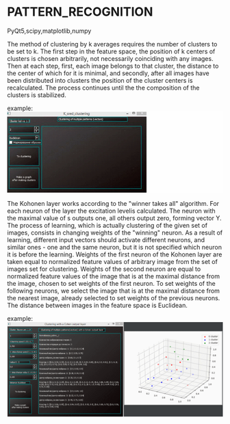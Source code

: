 # PATTERN_RECOGNITION

PyQt5,scipy,matplotlib,numpy

The method of clustering by k averages requires the number of clusters to be set to k. 
The first step in the feature space, the position of k centers of clusters is chosen arbitrarily, not necessarily coinciding with any images. 
Then at each step, first, each image belongs to that cluster, the distance to the center of which for it is minimal, and secondly, after all images have been distributed into clusters the position of the cluster centers is recalculated. 
The process continues until the the composition of the clusters is stabilized.


example:  
![til](./k_averages/assets/GIF.gif)  
  
  
The Kohonen layer works according to the "winner takes all" algorithm. For each neuron of the layer the excitation levelis calculated.
The neuron with the maximal value of s outputs one, all others output zero, forming vector Y. 
The process of learning, which is actually clustering of the given set of images, consists in changing weights of the "winning" neuron.
As a result of learning, different input vectors should activate different neurons, and similar ones - one and the same neuron, but it is not specified which neuron it is before the learning. 
Weights of the first neuron of the Kohonen layer are taken equal to normalized feature values of arbitrary image from the set of images set for clustering. Weights of the second neuron are equal to normalized feature values of the image that is at the maximal distance from the image, chosen to set weights of the first neuron. To set weights of the following neurons, we select the image that is at the maximal distance from the nearest image, already selected to set weights of the previous neurons. The distance between images in the feature space is Euclidean.  
  
   
example:    
![til](./kohonen_layer_with_neuron/assets/GIFkohen.gif)   
  